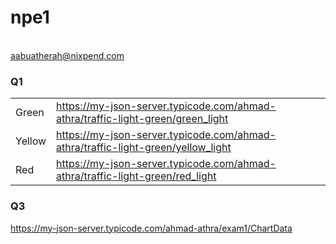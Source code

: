 # npe1
<br>
<a href="aabuatherah@nixpend.com">aabuatherah@nixpend.com</a>
<br>


<h3>Q1</h3>
<table>
<tr>
<td>Green</td>
<td><a href="https://my-json-server.typicode.com/ahmad-athra/traffic-light-green/green_light">https://my-json-server.typicode.com/ahmad-athra/traffic-light-green/green_light</a></td>
</tr>

<tr>
<td>Yellow</td>
<td><a href="https://my-json-server.typicode.com/ahmad-athra/traffic-light-green/yellow_light">https://my-json-server.typicode.com/ahmad-athra/traffic-light-green/yellow_light</a></td>
</tr>

<tr>
<td>Red</td>
<td><a href="https://my-json-server.typicode.com/ahmad-athra/traffic-light-green/red_light">https://my-json-server.typicode.com/ahmad-athra/traffic-light-green/red_light</a></td>
</tr>
</table>

<h3>Q3</h3>
<a href="https://my-json-server.typicode.com/ahmad-athra/exam1/ChartData">https://my-json-server.typicode.com/ahmad-athra/exam1/ChartData</a>

